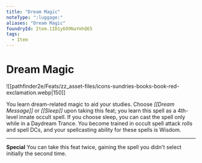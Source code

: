 ```yaml
---
title: "Dream Magic"
noteType: ":luggage:"
aliases: "Dream Magic"
foundryId: Item.1ID1y609NaYmhQ65
tags:
  - Item
---
```


# Dream Magic
![[pathfinder2e/Feats/zz_asset-files/icons-sundries-books-book-red-exclamation.webp|150]]

You learn dream-related magic to aid your studies. Choose _[[Dream Message]]_ or _[[Sleep]]_ upon taking this feat; you learn this spell as a 4th-level innate occult spell. If you choose sleep, you can cast the spell only while in a Daydream Trance. You become trained in occult spell attack rolls and spell DCs, and your spellcasting ability for these spells is Wisdom.

* * *

**Special** You can take this feat twice, gaining the spell you didn't select initially the second time.
